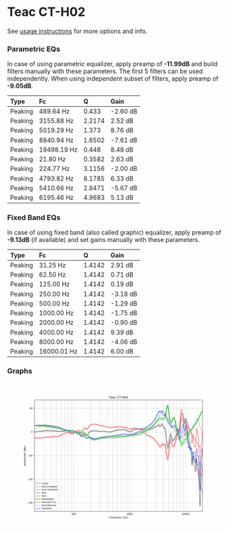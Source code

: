 # Teac CT-H02
See [usage instructions](https://github.com/jaakkopasanen/AutoEq#usage) for more options and info.

### Parametric EQs
In case of using parametric equalizer, apply preamp of **-11.99dB** and build filters manually
with these parameters. The first 5 filters can be used independently.
When using independent subset of filters, apply preamp of **-9.05dB**.

| Type    | Fc          |      Q | Gain     |
|:--------|:------------|:-------|:---------|
| Peaking | 489.64 Hz   | 0.433  | -2.60 dB |
| Peaking | 3155.88 Hz  | 2.2174 | 2.52 dB  |
| Peaking | 5019.29 Hz  | 1.373  | 8.76 dB  |
| Peaking | 8840.94 Hz  | 1.6502 | -7.61 dB |
| Peaking | 19498.19 Hz | 0.448  | 8.48 dB  |
| Peaking | 21.80 Hz    | 0.3582 | 2.63 dB  |
| Peaking | 224.77 Hz   | 3.1156 | -2.00 dB |
| Peaking | 4793.82 Hz  | 8.1785 | 6.33 dB  |
| Peaking | 5410.66 Hz  | 2.8471 | -5.67 dB |
| Peaking | 6195.46 Hz  | 4.9683 | 5.13 dB  |

### Fixed Band EQs
In case of using fixed band (also called graphic) equalizer, apply preamp of **-9.13dB**
(if available) and set gains manually with these parameters.

| Type    | Fc          |      Q | Gain     |
|:--------|:------------|:-------|:---------|
| Peaking | 31.25 Hz    | 1.4142 | 2.91 dB  |
| Peaking | 62.50 Hz    | 1.4142 | 0.71 dB  |
| Peaking | 125.00 Hz   | 1.4142 | 0.19 dB  |
| Peaking | 250.00 Hz   | 1.4142 | -3.18 dB |
| Peaking | 500.00 Hz   | 1.4142 | -1.29 dB |
| Peaking | 1000.00 Hz  | 1.4142 | -1.75 dB |
| Peaking | 2000.00 Hz  | 1.4142 | -0.90 dB |
| Peaking | 4000.00 Hz  | 1.4142 | 9.39 dB  |
| Peaking | 8000.00 Hz  | 1.4142 | -4.06 dB |
| Peaking | 16000.01 Hz | 1.4142 | 6.00 dB  |

### Graphs
![](./Teac%20CT-H02.png)
